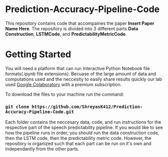 # Prediction-Accuracy-Pipeline-Code

This repository contains code that accompaines the paper **Insert Paper Name Here**. The repository is divided into 3 different parts **Data Construction**, **LSTMCode**, and **PredictabilityMetricCode**.

# Getting Started
You will need a platform that can run Interactive Python Notebook file formats(.ipynb file extensions). Becuase of the large amount of data and computations used and the neccesity to easily share results quickly our lab used [Google Colaboratory](https://colab.google/) with a premium subscription.

To download the files to your machine run the command:
### `git clone https://github.com/ShreyasK412/Prediction-Accuracy-Pipeline-Code.git`    

Each folder contains the neccesary data, code, and run instructions for the respective part of the speech predictability pipeline. If you would like to see how the pipeline runs in order, you should run the data construction code, then the LSTM code, then the predictability metric code. However, the repository is organized such that each part can be run on it's own and independantly from the other parts.
